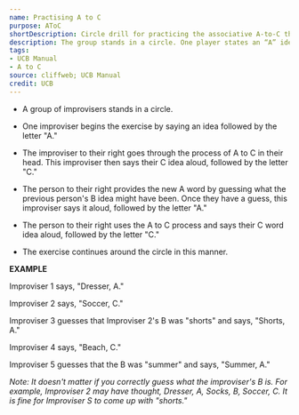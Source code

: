 ```yaml
---
name: Practising A to C
purpose: AToC
shortDescription: Circle drill for practicing the associative A-to-C thinking used in openings.
description: The group stands in a circle. One player states an “A” idea, the next silently leaps to a “C” association, and the following player guesses the missing “B” before starting the next chain—training quick, lateral connections.
tags:
- UCB Manual
- A to C
source: cliffweb; UCB Manual
credit: UCB
---
```


- A group of improvisers stands in a circle.

- One improviser begins the exercise by saying an idea followed by the letter "A."

- The improviser to their right goes through the process of A to C in their head. This improviser then says their C idea aloud, followed by the letter "C."

- The person to their right provides the new A word by guessing what the previous person's B idea might have been. Once they have a guess, this improviser says it aloud, followed by the letter "A."

- The person to their right uses the A to C process and says their C word idea aloud, followed by the letter "C."

- The exercise continues around the circle in this manner.

**EXAMPLE**

Improviser 1 says, "Dresser, A."

Improviser 2 says, "Soccer, C."

Improviser 3 guesses that Improviser 2's B was "shorts" and says, "Shorts, A."

Improviser 4 says, "Beach, C."

Improviser 5 guesses that the B was "summer" and says, "Summer, A."

_Note: It doesn't matter if you correctly guess what the improviser's B is. For example, Improviser 2 may have thought, Dresser, A, Socks, B, Soccer, C. It is fine for Improviser S to come up with "shorts."_
